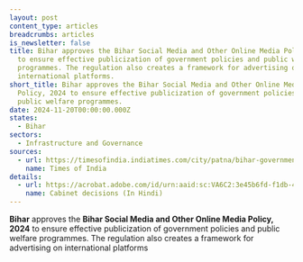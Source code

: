 ```yaml
---
layout: post
content_type: articles
breadcrumbs: articles
is_newsletter: false
title: Bihar approves the Bihar Social Media and Other Online Media Policy, 2024
  to ensure effective publicization of government policies and public welfare
  programmes. The regulation also creates a framework for advertising on
  international platforms.
short_title: Bihar approves the Bihar Social Media and Other Online Media
  Policy, 2024 to ensure effective publicization of government policies and
  public welfare programmes.
date: 2024-11-20T00:00:00.000Z
states:
  - Bihar
sectors:
  - Infrastructure and Governance
sources:
  - url: https://timesofindia.indiatimes.com/city/patna/bihar-government-unveils-comprehensive-social-media-policy-to-enhance-public-communication/articleshow/115341683.cms
    name: Times of India
details:
  - url: https://acrobat.adobe.com/id/urn:aaid:sc:VA6C2:3e45b6fd-f1db-4dc5-9e1a-e429fd8e92f0
    name: Cabinet decisions (In Hindi)
---
```

**Bihar** approves the **Bihar Social Media and Other Online Media Policy, 2024** to ensure effective publicization of government policies and public welfare programmes. The regulation also creates a framework for advertising on international platforms
